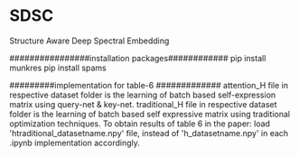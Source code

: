 # SDSC
Structure Aware Deep Spectral Embedding

################installation packages############
pip  install munkres
pip install spams

#########implementation for table-6 #############
attention_H file in respective dataset folder is the learning of batch based self-expression matrix using query-net & key-net. 
traditional_H file in respective dataset folder is the learning of batch based self expressive matrix using traditional optimization techniques. 
To obtain results of table 6 in the paper:
    load 'htraditional_datasetname.npy' file, instead of 'h_datasetname.npy' in each .ipynb implementation accordingly. 
